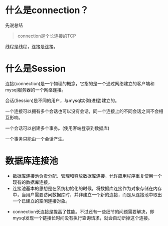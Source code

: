 

# 什么是connection？

先说总结

> connection是个长连接的TCP



线程是线程，连接是连接。





# 什么是Session

连接(connection)是一个物理的概念，它指的是一个通过网络建立的客户端和mysql服务器的一个网络连接。

会话(Session)是不同的用户，与mysql实例(进程)建立的。

一个连接可以拥有多个会话也可以没有会话，同一个连接上的不同会话之间不会相互影响。

一个会话可以创建多个事务。(使用客端登录到数据库)

一个事务只能由一个会话产生。



# 数据库连接池

- 数据库连接池负责分配、管理和释放数据库连接，允许应用程序重复使用一个现有的数据库连接。
- 连接池基本的思想是在系统初始化的时候，将数据库连接作为对象存储在内存中，当用户需要访问数据库时，并非建立一个新的连接，而是从连接池中取出一个已建立的空闲连接对象。

+ connection长连接是提高了性能。不过还有一些细节的问题需要解决，即mysql发现一个链接长时间没有执行查询请求，就会自动断掉这个连接。